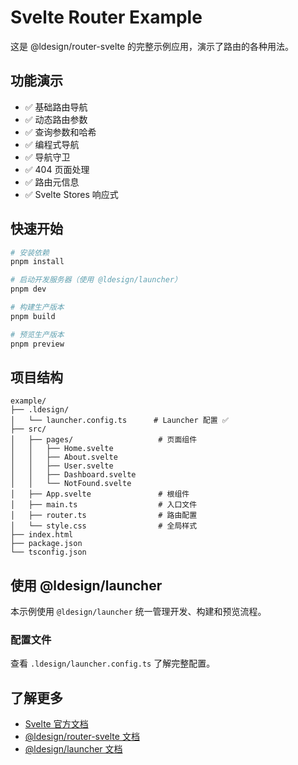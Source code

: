 # Svelte Router Example

这是 @ldesign/router-svelte 的完整示例应用，演示了路由的各种用法。

## 功能演示

- ✅ 基础路由导航
- ✅ 动态路由参数
- ✅ 查询参数和哈希
- ✅ 编程式导航
- ✅ 导航守卫
- ✅ 404 页面处理
- ✅ 路由元信息
- ✅ Svelte Stores 响应式

## 快速开始

```bash
# 安装依赖
pnpm install

# 启动开发服务器（使用 @ldesign/launcher）
pnpm dev

# 构建生产版本
pnpm build

# 预览生产版本
pnpm preview
```

## 项目结构

```
example/
├── .ldesign/
│   └── launcher.config.ts      # Launcher 配置 ✅
├── src/
│   ├── pages/                   # 页面组件
│   │   ├── Home.svelte
│   │   ├── About.svelte
│   │   ├── User.svelte
│   │   ├── Dashboard.svelte
│   │   └── NotFound.svelte
│   ├── App.svelte               # 根组件
│   ├── main.ts                  # 入口文件
│   ├── router.ts                # 路由配置
│   └── style.css                # 全局样式
├── index.html
├── package.json
└── tsconfig.json
```

## 使用 @ldesign/launcher

本示例使用 `@ldesign/launcher` 统一管理开发、构建和预览流程。

### 配置文件

查看 `.ldesign/launcher.config.ts` 了解完整配置。

## 了解更多

- [Svelte 官方文档](https://svelte.dev/)
- [@ldesign/router-svelte 文档](../README.md)
- [@ldesign/launcher 文档](../../../../tools/launcher/README.md)

